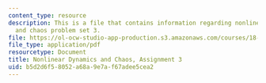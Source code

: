 ```yaml
---
content_type: resource
description: This is a file that contains information regarding nonlinear dynamics
  and chaos problem set 3.
file: https://ol-ocw-studio-app-production.s3.amazonaws.com/courses/18-385j-nonlinear-dynamics-and-chaos-fall-2014/b5d2d6f58052a68a9e7af67adee5cea2_MIT18_385JF14_Pset3.pdf
file_type: application/pdf
resourcetype: Document
title: Nonlinear Dynamics and Chaos, Assignment 3
uid: b5d2d6f5-8052-a68a-9e7a-f67adee5cea2
---
```


